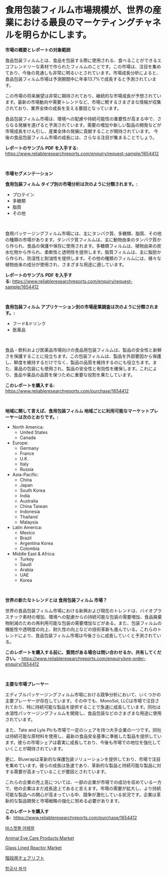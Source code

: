<p><h1>食用包装フィルム市場規模が、世界の産業における最良のマーケティングチャネルを明らかにします。</h1></p><p><strong>市場の概要とレポートの対象範囲</strong></p>
<p><p>食品包装フィルムとは、食品を包装する際に使用される、食べることができるエコフレンドリーな素材で作られたフィルムのことです。この市場は、注目を集めており、今後の見通しも非常に明るいとされています。市場成長分析によると、食品包装フィルム市場は予測期間中に年率13.7%で成長すると予測されています。</p><p>この市場の将来展望は非常に期待されており、継続的な市場成長が予想されています。最新の市場動向や需要トレンドなど、市場に関するさまざまな情報が収集されており、業界全体の成長を支える要因となっています。</p><p>食品包装フィルム市場は、環境への配慮や持続可能性の重要性が高まる中で、さらなる発展を遂げると予測されています。需要の増加や新しい製品の開発などが市場成長をけん引し、産業全体の発展に貢献することが期待されています。 今後の食品包装フィルム市場の成長には、さらなる注目が集まることでしょう。</p></p>
<p><strong>レポートのサンプル PDF を入手する:</strong> <a href="https://www.reliableresearchreports.com/enquiry/request-sample/1654412">https://www.reliableresearchreports.com/enquiry/request-sample/1654412</a></p>
<p>&nbsp;</p>
<p><strong>市場セグメンテーション</strong></p>
<p><strong>食用包装フィルム タイプ別の市場分析は次のように分類されます。:</strong></p>
<p><ul><li>プロテイン</li><li>多糖類</li><li>脂質</li><li>その他</li></ul></p>
<p>&nbsp;</p>
<p><p>食用パッケージングフィルム市場には、主にタンパク質、多糖類、脂質、その他の種類の市場があります。タンパク質フィルムは、主に動物由来のタンパク質から作られ、食品の保護や保存に使用されます。多糖類フィルムは、植物由来の炭水化物から作られ、柔軟性と透明性を提供します。脂質フィルムは、主に脂肪から作られ、防湿性と耐油性を提供します。その他の種類のフィルムには、様々な植物由来の成分が使用され、さまざまな用途に適しています。</p></p>
<p><strong>レポートのサンプル PDF を入手する:</strong>&nbsp;<a href="https://www.reliableresearchreports.com/enquiry/request-sample/1654412">https://www.reliableresearchreports.com/enquiry/request-sample/1654412</a></p>
<p>&nbsp;</p>
<p><strong> 食用包装フィルム アプリケーション別の市場産業調査は次のように分類されます。:</strong></p>
<p><ul><li>フード&ドリンク</li><li>医薬品</li></ul></p>
<p>&nbsp;</p>
<p><p>食品・飲料および医薬品市場向けの食品用包装フィルムは、製品の安全性と新鮮さを保護することに役立ちます。この包装フィルムは、製品を外部要因から保護し、鮮度を維持するだけでなく、製品の品質を維持するのにも役立ちます。また、薬品の包装にも使用され、製品の安全性と有効性を確保します。これにより、食品や薬品の品質を保つために重要な役割を果たしています。</p></p>
<p><strong>このレポートを購入する:</strong>&nbsp; <a href="https://www.reliableresearchreports.com/purchase/1654412">https://www.reliableresearchreports.com/purchase/1654412</a></p>
<p>&nbsp;</p>
<p><strong>地域に関して言えば、食用包装フィルム 地域ごとに利用可能なマーケットプレーヤーは次のとおりです。:</strong></p>
<p><ul>
    <li>
        North America:
        <ul>
            <li>United States</li>
            <li>Canada</li>
        </ul>
    </li>
    <li>
        Europe:
        <ul>
            <li>Germany</li>
            <li>France</li>
            <li>U.K.</li>
            <li>Italy</li>
            <li>Russia</li>
        </ul>
    </li>
    <li>
        Asia-Pacific:
        <ul>
            <li>China</li>
            <li>Japan</li>
            <li>South Korea</li>
            <li>India</li>
            <li>Australia</li>
            <li>China Taiwan</li>
            <li>Indonesia</li>
            <li>Thailand</li>
            <li>Malaysia</li>
        </ul>
    </li>
    <li>
        Latin America:
        <ul>
            <li>Mexico</li>
            <li>Brazil</li>
            <li>Argentina Korea</li>
            <li>Colombia</li>
        </ul>
    </li>
    <li>
        Middle East & Africa:
        <ul>
            <li>Turkey</li>
            <li>Saudi</li>
            <li>Arabia</li>
            <li>UAE</li>
            <li>Korea</li>
        </ul>
    </li>
    </ul></p>
<p>&nbsp;</p>
<p><strong>世界の新たなトレンドとは 食用包装フィルム 市場？</strong></p>
<p><p>世界の食品包装フィルム市場における新興および現在のトレンドは、バイオプラスチック素材の増加、環境への配慮からの持続可能な包装の需要増加、食品廃棄物削減のための再利用可能な包装の需要増加などがある。また、包装フィルムの機能性や透明度の向上、耐久性の向上などの技術革新も進んでいる。これらのトレンドにより、食品包装フィルム市場は今後さらに成長していくと予測されている。</p></p>
<p><strong>このレポートを購入する前に、質問がある場合は問い合わせるか、共有してください。</strong>- <a href="https://www.reliableresearchreports.com/enquiry/pre-order-enquiry/1654412">https://www.reliableresearchreports.com/enquiry/pre-order-enquiry/1654412</a></p>
<p>&nbsp;</p>
<p><strong>主要な市場プレーヤー</strong></p>
<p><p>エディブルパッケージングフィルム市場における競争分析において、いくつかの主要プレーヤーが存在しています。その中でも、MonoSol, LLCは市場で注目されており、特に持続可能な製品を提供することで急速に成長しています。同社は水溶性パッケージングフィルムを開発し、食品包装などのさまざまな用途に使用されています。</p><p>また、Tate and Lyle Plcも市場で一定のシェアを持つ大手企業の一つです。同社は持続可能な原材料を使用し、最新の食品安全基準に準拠した製品を提供しています。彼らの市場シェアは着実に成長しており、今後も市場での地位を強化していくことが期待されています。</p><p>更に、Bluwrapは革新的な保護包装ソリューションを提供しており、市場で注目を集めています。彼らの成長は急速であり、革新的な製品と持続可能な製品に対する需要が高まっていることが要因とされています。</p><p>これらの企業の売上高については、一部の企業が市場での成功を収めている一方で、他の企業はまだ成長途上であると言えます。市場の需要が拡大し、より持続可能な製品への関心が高まっている中、競争が激化している状況です。企業は革新的な製品開発と市場戦略の強化に努める必要があります。</p></p>
<p><strong>このレポートを購入する:</strong>&nbsp;&nbsp;<a href="https://www.reliableresearchreports.com/purchase/1654412">https://www.reliableresearchreports.com/purchase/1654412</a></p>
<p><p><a href="https://github.com/vs2869dizt0/Market-Research-Report-List-1/blob/main/92204413334.md">바스켓볼 어패럴</a></p><p><a href="https://github.com/gdfhhhj/Market-Research-Report-List-3/blob/main/animal-eye-care-products-market.md">Animal Eye Care Products Market</a></p><p><a href="https://view.publitas.com/reportprime-1/glass-lined-reactor-market-research-report-unlocks-analysis-on-the-market-financial-status-market-size-and-market-revenue-upto-2031/">Glass Lined Reactor Market</a></p><p><a href="https://medium.com/@hugofirst21/%E9%9A%8E%E6%AE%B5%E7%94%A8%E3%83%81%E3%82%A7%E3%82%A2%E3%83%AA%E3%83%95%E3%83%88%E5%B8%82%E5%A0%B4-%E3%82%B7%E3%82%A7%E3%82%A2-%E5%B8%82%E5%A0%B4%E3%81%AE%E3%83%88%E3%83%AC%E3%83%B3%E3%83%89-%E3%81%8A%E3%82%88%E3%81%B3%E5%B0%86%E6%9D%A5%E3%81%AE%E6%88%90%E9%95%B7%E3%82%92%E6%8E%A2%E3%82%8B-ad890991e3df">階段用チェアリフト</a></p><p><a href="https://medium.com/@cierrahayes645/%ED%95%AD%EA%B3%B5%EA%B6%8C-%EC%8B%9C%EC%9E%A5%EC%9D%80-2031%EB%85%84%EA%B9%8C%EC%A7%80%EC%9D%98-%EC%8B%9C%EC%9E%A5-%EC%A0%90%EC%9C%A0%EC%9C%A8-%EA%B7%9C%EB%AA%A8-%EB%B0%8F-%EC%98%88%EC%B8%A1%EC%97%90-%EC%B4%88%EC%A0%90%EC%9D%84-%EB%A7%9E%EC%B6%94%EA%B3%A0-%EC%9E%88%EC%8A%B5%EB%8B%88%EB%8B%A4-3ef0c8cb1bf1">항공사 좌석</a></p></p>